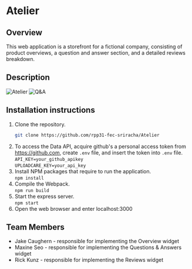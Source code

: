 # Atelier

## Overview
This web application is a storefront for a fictional company, consisting of product overviews, a question and answer section, and a detailed reviews breakdown.

## Description

![Atelier](https://ucarecdn.com/c4e26015-c2ca-4ced-8934-648eff8098c5/)
![Q&A](https://ucarecdn.com/aaa12d10-06d9-40e8-8ce8-1ebf5f2b7ca6/)

## Installation instructions

1. Clone the repository.<br>
    ```bash
    git clone https://github.com/rpp31-fec-sriracha/Atelier
    ```
2. To access the Data API, acquire github's a personal access token from https://github.com, create `.env` file, and insert the token into `.env` file.
`API_KEY=your_github_apikey`<br>
`UPLOADCARE_KEY=your_api_key`
4. Install NPM packages that require to run the application. <br>
`npm install`
4. Compile the Webpack. <br>
`npm run build`
5. Start the express server. <br>
`npm start`
6. Open the web browser and enter localhost:3000

## Team Members
* Jake Caughern - responsible for implementing the Overview widget
* Maxine Seo - responsible for implementing the Questions & Answers widget
* Rick Kunz - responsible for implementing the Reviews widget

